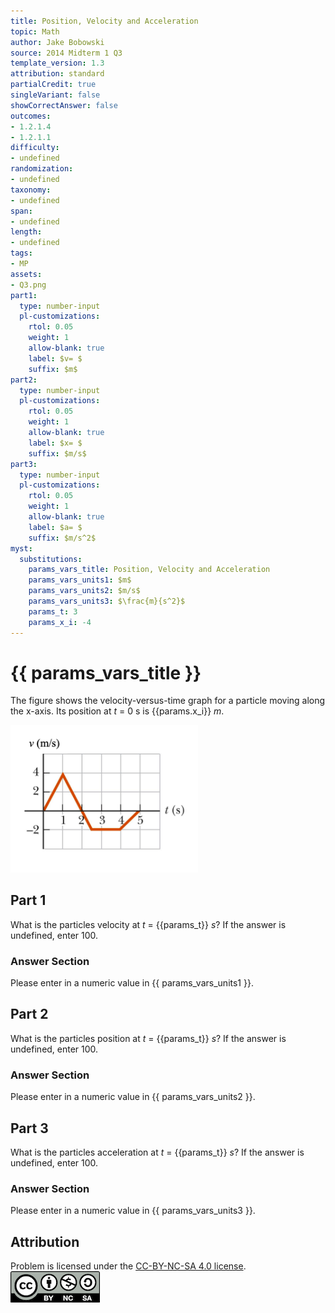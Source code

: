 ```yaml
---
title: Position, Velocity and Acceleration
topic: Math
author: Jake Bobowski
source: 2014 Midterm 1 Q3
template_version: 1.3
attribution: standard
partialCredit: true
singleVariant: false
showCorrectAnswer: false
outcomes:
- 1.2.1.4
- 1.2.1.1
difficulty:
- undefined
randomization:
- undefined
taxonomy:
- undefined
span:
- undefined
length:
- undefined
tags:
- MP
assets:
- Q3.png
part1:
  type: number-input
  pl-customizations:
    rtol: 0.05
    weight: 1
    allow-blank: true
    label: $v= $
    suffix: $m$
part2:
  type: number-input
  pl-customizations:
    rtol: 0.05
    weight: 1
    allow-blank: true
    label: $x= $
    suffix: $m/s$
part3:
  type: number-input
  pl-customizations:
    rtol: 0.05
    weight: 1
    allow-blank: true
    label: $a= $
    suffix: $m/s^2$
myst:
  substitutions:
    params_vars_title: Position, Velocity and Acceleration
    params_vars_units1: $m$
    params_vars_units2: $m/s$
    params_vars_units3: $\frac{m}{s^2}$
    params_t: 3
    params_x_i: -4
---
```

# {{ params_vars_title }}
The figure shows the velocity-versus-time graph for a particle moving along the x-axis. Its position at $t$ = 0 s is {{params.x_i}} $m$.

<img src="Q3.png" width=300 alt = "Graph of velocity vs time. The graph increases from 0 to 4 m/s in 1 second. It then decreases to -1m/s at 2.5s. It remains at -1m/s until 4s when it increases back to 0m/s at 5s.">

## Part 1

What is the particles velocity at $t$ = {{params_t}} $s$? If the answer is undefined, enter 100.

### Answer Section

Please enter in a numeric value in {{ params_vars_units1 }}.

## Part 2

What is the particles position at $t$ = {{params_t}} $s$? If the answer is undefined, enter 100.

### Answer Section

Please enter in a numeric value in {{ params_vars_units2 }}.

## Part 3

What is the particles acceleration at $t$ = {{params_t}} $s$? If the answer is undefined, enter 100.

### Answer Section

Please enter in a numeric value in {{ params_vars_units3 }}.

## Attribution

Problem is licensed under the [CC-BY-NC-SA 4.0 license](https://creativecommons.org/licenses/by-nc-sa/4.0/).<br> ![The Creative Commons 4.0 license requiring attribution-BY, non-commercial-NC, and share-alike-SA license.](https://raw.githubusercontent.com/firasm/bits/master/by-nc-sa.png)